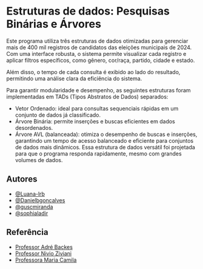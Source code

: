 
# Estruturas de dados: Pesquisas Binárias e Árvores  

Este programa utiliza três estruturas de dados otimizadas para gerenciar mais de 400 mil registros de candidatos das eleições municipais de 2024. Com uma interface robusta, o sistema permite visualizar cada registro e aplicar filtros específicos, como gênero, cor/raça, partido, cidade e estado.

Além disso, o tempo de cada consulta é exibido ao lado do resultado, permitindo uma análise clara da eficiência do sistema.

Para garantir modularidade e desempenho, as seguintes estruturas foram implementadas em TADs (Tipos Abstratos de Dados) separados:

 - Vetor Ordenado: ideal para consultas sequenciais rápidas em um conjunto de dados já classificado.
 - Árvore Binária: permite inserções e buscas eficientes em dados desordenados.
 - Árvore AVL (balanceada): otimiza o desempenho de buscas e inserções, garantindo um tempo de acesso balanceado e eficiente para conjuntos de dados mais dinâmicos. Essa estrutura de dados versátil foi projetada para que o programa responda rapidamente, mesmo com grandes volumes de dados.



## Autores

- [@Luana-lrb](https://github.com/Luana-lrb)
- [@Danielbgoncalves](https://github.com/Danielbgoncalves)
- [@guscmiranda](https://github.com/guscmiranda)
- [@sophialadir](https://github.com/sophialadir)


## Referência

 - [Professor Adré Backes](https://www.andrebackes.com/)
 - [Professor Nivio Ziviani](https://scholar.google.com/citations?user=OZ2ju_EAAAAJ)
 - [Professora Maria Camila](https://facom.ufu.br/pessoas/docentes/maria-camila-nardini-barioni)

